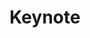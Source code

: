 ---
sequence_id: 16
speaker: Deborah McGuinness
webpage: https://faculty.rpi.edu/deborah-mcguinness
title: Keynote
time: 13:30 - 14:45
---